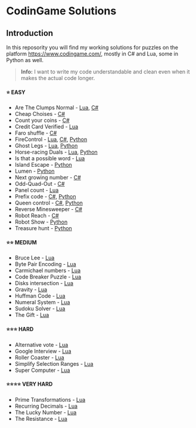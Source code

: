 # CodinGame Solutions

## Introduction
In this reposority you will find my working solutions for puzzles on the platform https://www.codingame.com/, mostly in C# and Lua, some in Python as well. 

> **Info:**  I want to write my code understandable and clean even when it makes the actual code longer.

#### :star: EASY
* Are The Clumps Normal - [Lua](https://github.com/supreme-gamer/CodinGame/blob/main/Easy/Are%20The%20Clumps%20Normal/Are%20The%20Clumps%20Normal.lua), [C#](https://github.com/supreme-gamer/CodinGame/blob/main/Easy/Are%20The%20Clumps%20Normal/Are%20The%20Clumps%20Normal.cs)
* Cheap Choises - [C#](https://github.com/supreme-gamer/CodinGame/blob/main/Easy/Cheap%20Choises/Cheap%20Choises.cs)
* Count your coins - [C#](https://github.com/supreme-gamer/CodinGame/blob/main/Easy/Count%20your%20coins/Count%20your%20coins.cs)
* Credit Card Verified - [Lua](https://github.com/supreme-gamer/CodinGame/blob/main/Easy/Credit%20Card%20Verifier/Credit%20Card%20Verifier.lua)
* Faro shuffle - [C#](https://github.com/supreme-gamer/CodinGame/blob/main/Easy/Faro%20shuffle/Faro%20shuffle.cs)
* FireControl - [Lua](https://github.com/supreme-gamer/CodinGame/blob/main/Easy/FireControl/FireControl.lua), [C#](https://github.com/supreme-gamer/CodinGame/blob/main/Easy/FireControl/FireControl.cs), [Python](https://github.com/supreme-gamer/CodinGame/blob/main/Easy/FireControl/FireControl.py)
* Ghost Legs - [Lua](https://github.com/supreme-gamer/CodinGame/blob/main/Easy/Ghost%20Legs/Ghost%20Legs.lua), [Python](https://github.com/supreme-gamer/CodinGame/blob/main/Easy/Ghost%20Legs/Ghost%20Legs.py)
* Horse-racing Duals - [Lua](https://github.com/supreme-gamer/CodinGame/blob/main/Easy/Horse-racing%20Duals/Horse-racing%20Duals.lua), [Python](https://github.com/supreme-gamer/CodinGame/blob/main/Easy/Horse-racing%20Duals/Horse-racing%20Duals.py)
* Is that a possible word - [Lua](https://github.com/supreme-gamer/CodinGame/blob/main/Easy/Is%20that%20a%20possible%20word/Is%20that%20a%20possible%20word.lua)
* Island Escape - [Python](https://github.com/supreme-gamer/CodinGame/blob/main/Easy/Island%20Escape/Island%20Escape.py)
* Lumen - [Python](https://github.com/supreme-gamer/CodinGame/blob/main/Easy/Lumen/Lumen.py)
* Next growing number - [C#](https://github.com/supreme-gamer/CodinGame/blob/main/Easy/Next%20growing%20number/Next%20growing%20number.cs)
* Odd-Quad-Out - [C#](https://github.com/supreme-gamer/CodinGame/blob/main/Easy/Odd-Quad-Out/Odd-Quad-Out.cs)
* Panel count - [Lua](https://github.com/supreme-gamer/CodinGame/blob/main/Easy/Panel%20count/Panel%20count.lua)
* Prefix code - [C#](https://github.com/supreme-gamer/CodinGame/blob/main/Easy/Prefix%20code/Prefix%20code.cs), [Python](https://github.com/supreme-gamer/CodinGame/blob/main/Easy/Prefix%20code/Prefix%20code.py)
* Queen control - [C#](https://github.com/supreme-gamer/CodinGame/blob/main/Easy/Queen%20control/Queen%20control.cs), [Python](https://github.com/supreme-gamer/CodinGame/blob/main/Easy/Queen%20control/Queen%20control.py)
* Reverse Minesweeper - [C#](https://github.com/supreme-gamer/CodinGame/blob/main/Easy/Reverse%20Minesweeper/Reverse%20Minesweeper.cs)
* Robot Reach - [C#](https://github.com/supreme-gamer/CodinGame/blob/main/Easy/Robot%20Reach/Robot%20Reach.cs)
* Robot Show - [Python](https://github.com/supreme-gamer/CodinGame/blob/main/Easy/Robot%20Show/Robot%20Show.py)
* Treasure hunt - [Python](https://github.com/supreme-gamer/CodinGame/blob/main/Easy/Treasure%20hunt/Treasure%20hunt.py)

#### :star::star: MEDIUM
* Bruce Lee - [Lua](https://github.com/supreme-gamer/CodinGame/blob/main/Medium/Bruce%20Lee/Bruce%20Lee.lua)
* Byte Pair Encoding - [Lua](https://github.com/supreme-gamer/CodinGame/blob/main/Medium/Byte%20Pair%20Encoding/Byte%20Pair%20Encoding.lua)
* Carmichael numbers - [Lua](https://github.com/supreme-gamer/CodinGame/blob/main/Medium/Carmichael%20numbers/Carmichael%20numbers.lua)
* Code Breaker Puzzle - [Lua](https://github.com/supreme-gamer/CodinGame/blob/main/Medium/Code%20Breaker%20Puzzle/Code%20Breaker%20Puzzle.lua)
* Disks intersection - [Lua](https://github.com/supreme-gamer/CodinGame/blob/main/Medium/Disks%20intersection/Disks%20intersection.lua)
* Gravity - [Lua](https://github.com/supreme-gamer/CodinGame/blob/main/Medium/Gravity/Gravity.lua)
* Huffman Code - [Lua](https://github.com/supreme-gamer/CodinGame/blob/main/Medium/Huffman%20Code/Huffman%20Code.lua)
* Numeral System - [Lua](https://github.com/supreme-gamer/CodinGame/blob/main/Medium/Numeral%20System/Numeral%20System.lua)
* Sudoku Solver - [Lua](https://github.com/supreme-gamer/CodinGame/blob/main/Medium/Sudoku%20Solver/Sudoku%20Solver.lua)
* The Gift - [Lua](https://github.com/supreme-gamer/CodinGame/blob/main/Medium/The%20Gift/The%20Gift.lua)

#### :star::star::star: HARD
* Alternative vote - [Lua](https://github.com/supreme-gamer/CodinGame/blob/main/Hard/Alternative%20vote/Alternative%20vote.lua)
* Google Interview - [Lua](https://github.com/supreme-gamer/CodinGame/blob/main/Hard/Google%20Interview%20-%20The%20Two%20Egg%20Problem/Google%20Interview%20-%20The%20Two%20Egg%20Problem.lua)
* Roller Coaster - [Lua](https://github.com/supreme-gamer/CodinGame/blob/main/Hard/Roller%20Coaster/Roller%20Coaster.lua)
* Simplify Selection Ranges - [Lua](https://github.com/supreme-gamer/CodinGame/blob/main/Hard/Simplify%20Selection%20Ranges/Simplify%20Selection%20Ranges.lua)
* Super Computer - [Lua](https://github.com/supreme-gamer/CodinGame/blob/main/Hard/Super%20Computer/Super%20Computer.lua)

#### :star::star::star::star: VERY HARD
* Prime Transformations - [Lua](https://github.com/supreme-gamer/CodinGame/blob/main/Very%20Hard/Prime%20Transformations/Prime%20Transformations.lua)
* Recurring Decimals - [Lua](https://github.com/supreme-gamer/CodinGame/blob/main/Very%20Hard/Recurring%20Decimals/Recurring%20Decimals.lua)
* The Lucky Number - [Lua](https://github.com/supreme-gamer/CodinGame/blob/main/Very%20Hard/The%20Lucky%20Number/The%20Lucky%20Number.lua)
* The Resistance - [Lua](https://github.com/supreme-gamer/CodinGame/blob/main/Very%20Hard/The%20Resistance/The%20Resistance.lua)
